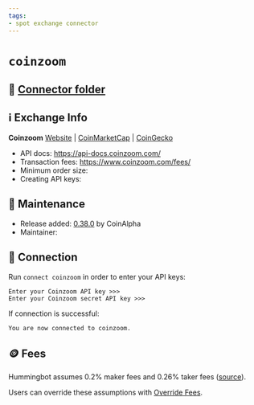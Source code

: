 ```yaml
---
tags:
- spot exchange connector
---
```


# `coinzoom`

## 📁 [Connector folder](https://github.com/CoinAlpha/hummingbot/tree/master/hummingbot/connector/exchange/coinzoom)

## ℹ️ Exchange Info

**Coinzoom** 
[Website](https://www.coinzoom.com/) | [CoinMarketCap](https://coinmarketcap.com/exchanges/coinzoom/) | [CoinGecko](https://www.coingecko.com/en/exchanges/coinzoom)

* API docs: https://api-docs.coinzoom.com/
* Transaction fees: https://www.coinzoom.com/fees/
* Minimum order size: 
* Creating API keys: 

## 👷 Maintenance

* Release added: [0.38.0](/release-notes/0.38.0/) by CoinAlpha
* Maintainer: 

## 🔑 Connection

Run `connect coinzoom` in order to enter your API keys:
 
```
Enter your Coinzoom API key >>>
Enter your Coinzoom secret API key >>>
```

If connection is successful:
```
You are now connected to coinzoom.
```

## 🪙 Fees

Hummingbot assumes 0.2% maker fees and 0.26% taker fees ([source](https://github.com/CoinAlpha/hummingbot/blob/master/hummingbot/connector/exchange/coinzoom/coinzoom_utils.py#L22)).

Users can override these assumptions with [Override Fees](/global-configs/override-fees/).